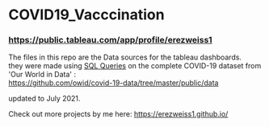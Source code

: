 # COVID19_Vacccination

### https://public.tableau.com/app/profile/erezweiss1  

The files in this repo are the Data sources for the tableau dashboards.  
they were made using [SQL Queries](./SQLQuery1.sql) on the complete COVID-19 dataset from 'Our World in Data' :   
https://github.com/owid/covid-19-data/tree/master/public/data  

updated to July 2021.  

Check out more projects by me here: https://erezweiss1.github.io/

